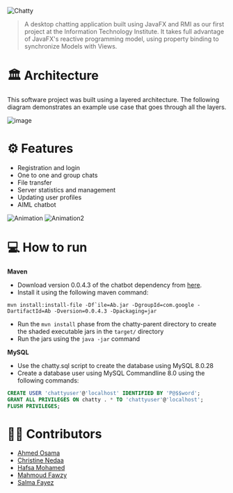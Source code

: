 ![Chatty](https://user-images.githubusercontent.com/73137611/155671623-28ee713f-1778-4284-87f6-34a56fb4d26c.png)
>A desktop chatting application built using JavaFX and RMI as our first project at the Information Technology Institute. It takes full advantage of JavaFX's reactive programming model, using property binding to synchronize Models with Views.

# 🏛 Architecture
This software project was built using a layered architecture. The following diagram demonstrates an example use case that goes through all the layers. 

![image](https://user-images.githubusercontent.com/73137611/155808282-0a0ee1ab-9d35-4258-a953-c9ccad72f707.png)

# ⚙ Features
* Registration and login
* One to one and group chats
* File transfer
* Server statistics and management 
* Updating user profiles
* AIML chatbot

![Animation](https://user-images.githubusercontent.com/73137611/155806535-92e5a736-0b30-4e19-b5f1-371c91970736.gif)
![Animation2](https://user-images.githubusercontent.com/73137611/155806878-b4b497cd-5821-4420-9a9d-e95340aa4ff2.gif)


# 💻 How to run
**Maven**
* Download version 0.0.4.3 of the chatbot dependency from [here](https://code.google.com/archive/p/program-ab/downloads).
* Install it using the following maven command:
```
mvn install:install-file -Df`ile=Ab.jar -DgroupId=com.google -DartifactId=Ab -Dversion=0.0.4.3 -Dpackaging=jar
```
* Run the `mvn install` phase from the chatty-parent directory to create the shaded executable jars in the `target/` directory
* Run the jars using the `java -jar` command

**MySQL**
* Use the chatty.sql script to create the database using MySQL 8.0.28
* Create a database user using MySQL Commandline 8.0 using the following commands:
```sql
CREATE USER 'chattyuser'@'localhost' IDENTIFIED BY 'P@$$word';
GRANT ALL PRIVILEGES ON chatty . * TO 'chattyuser'@'localhost';
FLUSH PRIVILEGES;
```

# 👷‍♀️ Contributors
* [Ahmed Osama](https://github.com/AhmedOsama123)
* [Christine Nedaa](https://github.com/christinenedaa)
* [Hafsa Mohamed](https://github.com/hafsamohamed)
* [Mahmoud Fawzy](https://github.com/MahmoudFawzyKhalil)
* [Salma Fayez](https://github.com/salmafayez)
